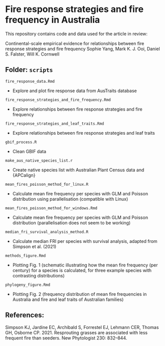 # Fire response strategies and fire frequency in Australia

This repository contains code and data used for the article in review:

Continental-scale empirical evidence for relationships between fire response strategies and fire frequency
Sophie Yang, Mark K. J. Ooi, Daniel S. Falster, Will K. Cornwell


## Folder: `scripts`

`fire_response_data.Rmd`
- Explore and plot fire response data from AusTraits database

`fire_response_strategies_and_fire_frequency.Rmd`
- Explore relationships between fire response strategies and fire frequency

`fire_response_strategies_and_leaf_traits.Rmd`
- Explore relationships between fire response strategies and leaf traits

`gbif_process.R`
- Clean GBIF data

`make_aus_native_species_list.r`
- Create native species list with Australian Plant Census data and {APCalign}

`mean_fires_poisson_method_for_linux.R`
- Calculate mean fire frequency per species with GLM and Poisson distribution using parallelisation (compatible with Linux)

`mean_fires_poisson_method_for_windows.Rmd`
- Calculate mean fire frequency per species with GLM and Poisson distribution (parallelisation does not seem to be working)

`median_fri_survival_analysis_method.R`
- Calculate median FRI per species with survival analysis, adapted from Simpson et al. (2021)

`methods_figure.Rmd`
- Plotting Fig. 1 (schematic illustrating how the mean fire frequency (per century) for a species is calculated, for three example species with contrasting distributions)

`phylogeny_figure.Rmd`
- Plotting Fig. 2 (frequency distribution of mean fire frequencies in Australia and fire and leaf traits of Australian families)


## References:

Simpson KJ, Jardine EC, Archibald S, Forrestel EJ, Lehmann CER, Thomas GH, Osborne CP. 2021. Resprouting grasses are associated with less frequent fire than seeders. New Phytologist 230: 832–844.
